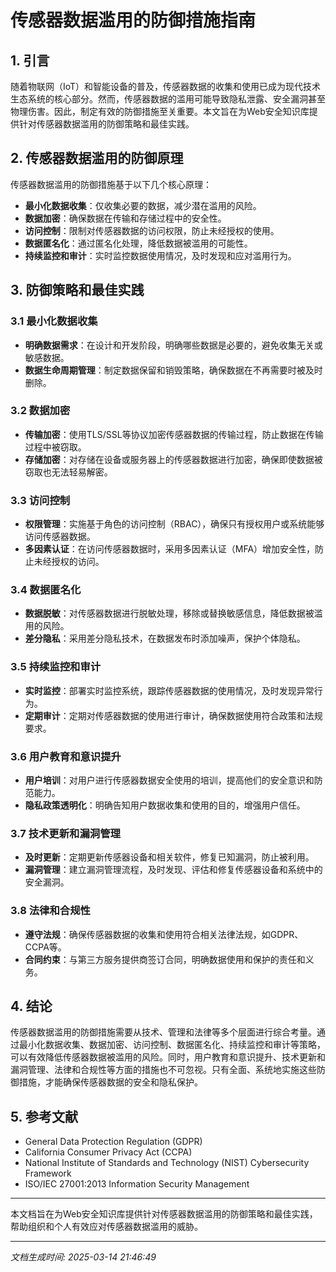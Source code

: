 # 传感器数据滥用的防御措施指南

## 1. 引言

随着物联网（IoT）和智能设备的普及，传感器数据的收集和使用已成为现代技术生态系统的核心部分。然而，传感器数据的滥用可能导致隐私泄露、安全漏洞甚至物理伤害。因此，制定有效的防御措施至关重要。本文旨在为Web安全知识库提供针对传感器数据滥用的防御策略和最佳实践。

## 2. 传感器数据滥用的防御原理

传感器数据滥用的防御措施基于以下几个核心原理：

- **最小化数据收集**：仅收集必要的数据，减少潜在滥用的风险。
- **数据加密**：确保数据在传输和存储过程中的安全性。
- **访问控制**：限制对传感器数据的访问权限，防止未经授权的使用。
- **数据匿名化**：通过匿名化处理，降低数据被滥用的可能性。
- **持续监控和审计**：实时监控数据使用情况，及时发现和应对滥用行为。

## 3. 防御策略和最佳实践

### 3.1 最小化数据收集

- **明确数据需求**：在设计和开发阶段，明确哪些数据是必要的，避免收集无关或敏感数据。
- **数据生命周期管理**：制定数据保留和销毁策略，确保数据在不再需要时被及时删除。

### 3.2 数据加密

- **传输加密**：使用TLS/SSL等协议加密传感器数据的传输过程，防止数据在传输过程中被窃取。
- **存储加密**：对存储在设备或服务器上的传感器数据进行加密，确保即使数据被窃取也无法轻易解密。

### 3.3 访问控制

- **权限管理**：实施基于角色的访问控制（RBAC），确保只有授权用户或系统能够访问传感器数据。
- **多因素认证**：在访问传感器数据时，采用多因素认证（MFA）增加安全性，防止未经授权的访问。

### 3.4 数据匿名化

- **数据脱敏**：对传感器数据进行脱敏处理，移除或替换敏感信息，降低数据被滥用的风险。
- **差分隐私**：采用差分隐私技术，在数据发布时添加噪声，保护个体隐私。

### 3.5 持续监控和审计

- **实时监控**：部署实时监控系统，跟踪传感器数据的使用情况，及时发现异常行为。
- **定期审计**：定期对传感器数据的使用进行审计，确保数据使用符合政策和法规要求。

### 3.6 用户教育和意识提升

- **用户培训**：对用户进行传感器数据安全使用的培训，提高他们的安全意识和防范能力。
- **隐私政策透明化**：明确告知用户数据收集和使用的目的，增强用户信任。

### 3.7 技术更新和漏洞管理

- **及时更新**：定期更新传感器设备和相关软件，修复已知漏洞，防止被利用。
- **漏洞管理**：建立漏洞管理流程，及时发现、评估和修复传感器设备和系统中的安全漏洞。

### 3.8 法律和合规性

- **遵守法规**：确保传感器数据的收集和使用符合相关法律法规，如GDPR、CCPA等。
- **合同约束**：与第三方服务提供商签订合同，明确数据使用和保护的责任和义务。

## 4. 结论

传感器数据滥用的防御措施需要从技术、管理和法律等多个层面进行综合考量。通过最小化数据收集、数据加密、访问控制、数据匿名化、持续监控和审计等策略，可以有效降低传感器数据被滥用的风险。同时，用户教育和意识提升、技术更新和漏洞管理、法律和合规性等方面的措施也不可忽视。只有全面、系统地实施这些防御措施，才能确保传感器数据的安全和隐私保护。

## 5. 参考文献

- General Data Protection Regulation (GDPR)
- California Consumer Privacy Act (CCPA)
- National Institute of Standards and Technology (NIST) Cybersecurity Framework
- ISO/IEC 27001:2013 Information Security Management

---

本文档旨在为Web安全知识库提供针对传感器数据滥用的防御策略和最佳实践，帮助组织和个人有效应对传感器数据滥用的威胁。

---

*文档生成时间: 2025-03-14 21:46:49*
